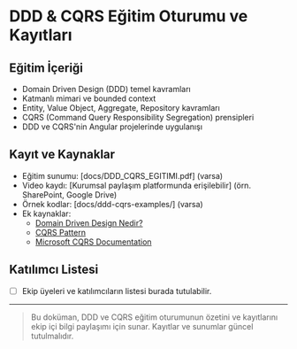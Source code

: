 # DDD & CQRS Eğitim Oturumu ve Kayıtları

## Eğitim İçeriği
- Domain Driven Design (DDD) temel kavramları
- Katmanlı mimari ve bounded context
- Entity, Value Object, Aggregate, Repository kavramları
- CQRS (Command Query Responsibility Segregation) prensipleri
- DDD ve CQRS'nin Angular projelerinde uygulanışı

## Kayıt ve Kaynaklar
- Eğitim sunumu: [docs/DDD_CQRS_EGITIMI.pdf] (varsa)
- Video kaydı: [Kurumsal paylaşım platformunda erişilebilir] (örn. SharePoint, Google Drive)
- Örnek kodlar: [docs/ddd-cqrs-examples/] (varsa)
- Ek kaynaklar:
  - [Domain Driven Design Nedir?](https://martinfowler.com/bliki/DomainDrivenDesign.html)
  - [CQRS Pattern](https://martinfowler.com/bliki/CQRS.html)
  - [Microsoft CQRS Documentation](https://learn.microsoft.com/en-us/azure/architecture/patterns/cqrs)

## Katılımcı Listesi
- [ ] Ekip üyeleri ve katılımcıların listesi burada tutulabilir.

---

> Bu doküman, DDD ve CQRS eğitim oturumunun özetini ve kayıtlarını ekip içi bilgi paylaşımı için sunar. Kayıtlar ve sunumlar güncel tutulmalıdır.
